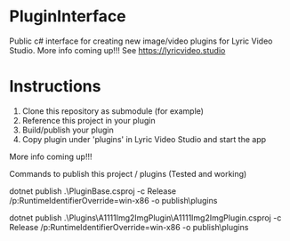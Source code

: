 # PluginInterface
Public c# interface for creating new image/video plugins for Lyric Video Studio. More info coming up!!! See https://lyricvideo.studio

# Instructions
1. Clone this repository as submodule (for example)
2. Reference this project in your plugin
3. Build/publish your plugin
4. Copy plugin under 'plugins' in Lyric Video Studio and start the app

More info coming up!!!

Commands to publish this project / plugins (Tested and working)

dotnet publish .\PluginBase.csproj -c Release /p:RuntimeIdentifierOverride=win-x86 -o publish\plugins

dotnet publish .\Plugins\A1111Img2ImgPlugin\A1111Img2ImgPlugin.csproj -c Release /p:RuntimeIdentifierOverride=win-x86 -o publish\plugins
